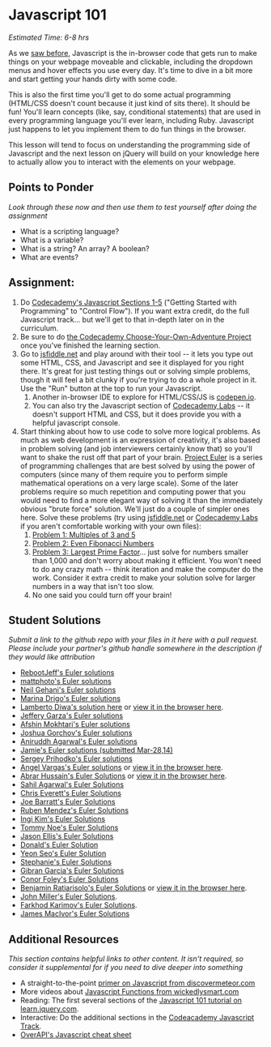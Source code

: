 # Javascript 101
*Estimated Time: 6-8 hrs*

As we [saw before](http://skillcrush.com/2012/04/05/javascript/), Javascript is the in-browser code that gets run to make things on your webpage moveable and clickable, including the dropdown menus and hover effects you use every day.  It's time to dive in a bit more and start getting your hands dirty with some code.

This is also the first time you'll get to do some actual programming (HTML/CSS doesn't count because it just kind of sits there).  It should be fun!  You'll learn concepts (like, say, conditional statements) that are used in every programming language you'll ever learn, including Ruby.  Javascript just happens to let you implement them to do fun things in the browser.

This lesson will tend to focus on understanding the programming side of Javascript and the next lesson on jQuery will build on your knowledge here to actually allow you to interact with the elements on your webpage.

## Points to Ponder

*Look through these now and then use them to test yourself after doing the assignment*

* What is a scripting language?
* What is a variable?
* What is a string? An array? A boolean?
* What are events?

## Assignment:
1. Do [Codecademy's Javascript Sections 1-5](http://www.codecademy.com/tracks/javascript) ("Getting Started with Programming" to "Control Flow"). If you want extra credit, do the full Javascript track... but we'll get to that in-depth later on in the curriculum.
2. Be sure to do [the Codecademy Choose-Your-Own-Adventure Project](http://www.codecademy.com/courses/javascript-beginner-en-x9DnD/0/1) once you've finished the learning section.
3. Go to [jsfiddle.net](http://jsfiddle.net/) and play around with their tool -- it lets you type out some HTML, CSS, and Javascript and see it displayed for you right there.  It's great for just testing things out or solving simple problems, though it will feel a bit clunky if you're trying to do a whole project in it.  Use the "Run" button at the top to run your Javascript.
    1. Another in-browser IDE to explore for HTML/CSS/JS is [codepen.io](http://codepen.io/).
    2. You can also try the Javascript section of [Codecademy Labs](http://labs.codecademy.com/) -- it doesn't support HTML and CSS, but it does provide you with a helpful javascript console.
4. Start thinking about how to use code to solve more logical problems. As much as web development is an expression of creativity, it's also based in problem solving (and job interviewers certainly know that) so you'll want to shake the rust off that part of your brain.  [Project Euler](http://projecteuler.net/) is a series of programming challenges that are best solved by using the power of computers (since many of them require you to perform simple mathematical operations on a very large scale).  Some of the later problems require so much repetition and computing power that you would need to find a more elegant way of solving it than the immediately obvious "brute force" solution.  We'll just do a couple of simpler ones here.  Solve these problems (try using [jsfiddle.net](http://jsfiddle.net/) or [Codecademy Labs](http://labs.codecademy.com/) if you aren't comfortable working with your own files):
    1. [Problem 1: Multiples of 3 and 5](http://projecteuler.net/problem=1)
    2. [Problem 2: Even Fibonacci Numbers](http://projecteuler.net/problem=2)
    3. [Problem 3: Largest Prime Factor](http://projecteuler.net/problem=3)... just solve for numbers smaller than 1,000 and don't worry about making it efficient.  You won't need to do any crazy math -- think iteration and make the computer do the work.  Consider it extra credit to make your solution solve for larger numbers in a way that isn't too slow.
    4. No one said you could turn off your brain!

## Student Solutions

*Submit a link to the github repo with your files in it here with a pull request.  Please include your partner's github handle somewhere in the description if they would like attribution*

* [RebootJeff's Euler solutions](https://github.com/RebootJeff/myOdinProject/tree/master/odin.js.project_euler)
* [mattphoto's Euler solutions](https://github.com/mattphoto/ProjectEuler)
* [Neil Gehani's Euler solutions](https://github.com/ngehani/htmlcss/tree/master/js)
* [Marina Drigo's Euler solutions](https://github.com/mousterian/OdinProject/tree/master/euler_problems)
* [Lamberto Diwa's solution here](https://github.com/LambertoD/odin_curricullum/tree/master/javascript/js) or [view it in the browser here](http://htmlpreview.github.io/?https://github.com/LambertoD/odin_curricullum/blob/master/javascript/index.html).
* [Jeffery Garza's Euler solutions](https://github.com/jgarza/odin-project-studies/tree/master/javascript/project_euler)
* [Afshin Mokhtari's Euler solutions](https://github.com/afshinator/playground/tree/master/EulerProjectSolutions)
* [Joshua Gorchov's Euler solutions](https://github.com/gorchov/odin/tree/master/projectEuler)
* [Aniruddh Agarwal's Euler solutions](https://github.com/aniruddhagarwal/odin-projects/tree/master/project-euler-sol)
* [Jamie's Euler solutions (submitted Mar-28,14)](https://github.com/Jberczel/odin-projects/tree/master/project-euler)
* [Sergey Prihodko's Euler solutions](https://github.com/sprihodko/odin-projects/tree/master/project-euler)
* [Angel Vargas's Euler solutions](https://github.com/arioth/the-odin-project/tree/master/euler-problems) or [view it in the browser here](http://htmlpreview.github.io/?https://github.com/arioth/the-odin-project/blob/master/euler-problems/index.html).
* [Abrar Hussain's Euler Solutions](https://github.com/abrarisme/The-Odin-Project/blob/master/project-euler/solutions.html) or [view it in the browser here](http://htmlpreview.github.io/?https://github.com/abrarisme/The-Odin-Project/blob/master/project-euler/solutions.html).
* [Sahil Agarwal's Euler Solutions](https://github.com/sahilda/ProjectEuler)
* [Chris Everett's Euler Solutions](https://github.com/Ceverett6/ProjectEuler)
* [Joe Barratt's Euler Solutions](https://github.com/Evilbazza/javascript_euler)
* [Ruben Mendez's Euler Solutions](https://github.com/ruben-socal/Euler-Project)
* [Ingi Kim's Euler Solutions](https://github.com/ingikim/projecteuler)
* [Tommy Noe's Euler Solutions](https://github.com/thomasjnoe/project-euler)
* [Jason Ellis's Euler Solutions](https://github.com/jasondfw/project_euler)
* [Donald's Euler Solution](https://github.com/donaldali/odin-webdev101/tree/master/javascript101)
* [Yeon Seo's Euler Solution](https://github.com/yseoserious/project_euler)
* [Stephanie's Euler Solutions](https://github.com/Avonyel/javascript-euler-1-2-3)
* [Gibran Garcia's Euler Solutions](https://github.com/Satimidus/OdinProject/tree/master/ProjectEuler)
* [Conor Foley's Euler Solutions](https://github.com/conchurofoghlu/Project-Euler)
* [Benjamin Ratiarisolo's Euler Solutions](https://github.com/ratiaris/projecteuler) or [view it in the browser here](http://htmlpreview.github.io/?https://github.com/ratiaris/projecteuler/blob/master/projecteuler.html).
* [John Miller's Euler Solutions](https://github.com/johndrmiller/project_euler_solutions).
* [Farkhod Karimov's Euler Solutions](https://github.com/fkarimov/JavaScript101).
* [James MacIvor's Euler Solutions](https://github.com/RobotOptimist/ProjectEuler)

## Additional Resources

*This section contains helpful links to other content. It isn't required, so consider it supplemental for if you need to dive deeper into something*

* A straight-to-the-point [primer on Javascript from discovermeteor.com](https://www.discovermeteor.com/blog/javascript-for-meteor/)
* More videos about [Javascript Functions from wickedlysmart.com](http://wickedlysmart.com/learning-javascript-functions-part-2/)
* Reading: The first several sections of the [Javascript 101 tutorial on learn.jquery.com](http://learn.jquery.com/javascript-101/).
* Interactive: Do the additional sections in the [Codeacademy Javascript Track](http://www.codecademy.com/tracks/javascript).
* [OverAPI's Javascript cheat sheet](http://overapi.com/javascript/)
